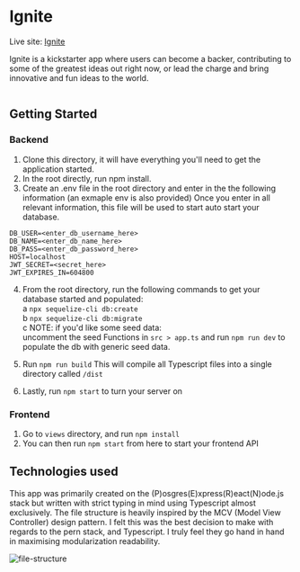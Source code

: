 # Ignite

Live site: [Ignite](pending)

Ignite is a kickstarter app where users can become a backer, contributing to some of the greatest ideas out right now, or lead the charge and bring innovative and fun ideas to the world. 

<!-- INTRO PIC HERE  -->
![]()

## Getting Started

### Backend 

1) Clone this directory, it will have everything you'll need to get the application started.
2) In the root directly, run npm install.
3) Create an .env file in the root directory and enter in the the following information (an exmaple env is also provided) 
   Once you enter in all relevant information, this file will be used to start auto start your database. 
   
```
DB_USER=<enter_db_username_here>
DB_NAME=<enter_db_name_here>
DB_PASS=<enter_db_password_here>
HOST=localhost
JWT_SECRET=<secret_here>
JWT_EXPIRES_IN=604800
```

4) From the root directory, run the following commands to get your database started and populated: <br />
    a ```npx sequelize-cli db:create``` <br />
    b ```npx sequelize-cli db:migrate``` <br />
    c NOTE: if you'd like some seed data: <br />
                  uncomment the seed Functions in ```src > app.ts``` and run ```npm run dev``` to populate the db with generic seed data. 

5) Run ```npm run build``` This will compile all Typescript files into a single directory called ```/dist```
6) Lastly, run ```npm start``` to turn your server on 

### Frontend

1) Go to ```views``` directory, and run ```npm install```
2) You can then run ```npm start``` from here to start your frontend API

## Technologies used 

This app was primarily created on the (P)osgres(E)xpress(R)eact(N)ode.js stack but written with strict typing in mind using Typescript almost exclusively. 
The file structure is heavily inspired by the MCV (Model View Controller) design pattern. I felt this was the best decision to make with regards to the pern stack,
and Typescript. I truly feel they go hand in hand in maximising modularization readability. 

![file-structure](https://ibb.co/K63WqLJ)


    
    
